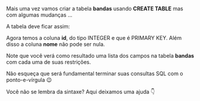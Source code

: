 Mais uma vez vamos criar a tabela **bandas** usando **CREATE TABLE** mas com algumas mudanças ...

A tabela deve ficar assim:

<div class='mu-erd'
  data-entities='{
    "bandas": {
      "id" : {
        "type": "INTEGER",
        "pk": true
      },
      "nome": {
        "type": "TEXT"
      }
    }
  }'>
</div>

Agora temos a coluna **id**, do tipo INTEGER e que é PRIMARY KEY. Além disso a coluna **nome** não pode ser nula.

Note que você verá como resultado uma lista dos campos na tabela **bandas** com cada uma de suas restrições.

Não esqueça que será fundamental terminar suas consultas SQL com o ponto-e-vírgula :wink:

Você não se lembra da sintaxe? Aqui deixamos uma ajuda :point_down: